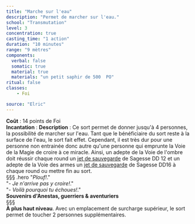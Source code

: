 ```yaml
---
title: "Marche sur l'eau"
description: "Permet de marcher sur l'eau."
school: "Transmutation"
level: 3
concentration: true
casting_time: "1 action"
duration: "10 minutes"
range: "9 mètres"
components:
  verbal: false
  somatic: true
  material: true
  materials: "un petit saphir de 500  PO"
ritual: false
classes:
    - Foi

source: "Elric"
---
```

**Coût** : 14 points de Foi    
**Incantation** : 
**Description** : Ce sort permet de donner jusqu'à 4 personnes, la possibilité de marcher sur l'eau. Tant que le bénéficiaire du sort reste à la surface de l'eau, le sort fait effet. Cependant, il est très dur pour une personne non entrainée donc autre qu'une personne qui emprunte la Voie de la Magie de croire à ce miracle. Ainsi, un adepte de la Voie de l'ombre doit réussir chaque round un [jet de sauvegarde](/utiliser-les-caracteristiques/#jets-de-sauvegarde) de Sagesse DD 12 et un adepte de la Voie des armes un [jet de sauvegarde](/utiliser-les-caracteristiques/#jets-de-sauvegarde) de Sagesse DD16 à chaque round ou mettre fin au sort.  
§§§ .hero
"*Plouf!*."    
"*- Je n'arrive pas y croire!*."  
"*- Voilà pourquoi tu échoues!*."  
**Souvenirs d'Anestas, guerriers & aventuriers**   
§§§   
**À plus haut niveau**. Avec un emplacement de surcharge supérieur, le sort permet de toucher 2 personnes supplémentaires.  
